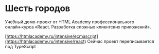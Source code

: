 # Шесть городов
Учебный демо-проект от HTML Academy профессионального онлайн‑курса «React. Разработка сложных клиентских приложений». 

[https://htmlacademy.ru/intensive/ecmascript](https://htmlacademy.ru/intensive/react)
Сейчас проект переписывается под TypeScript




